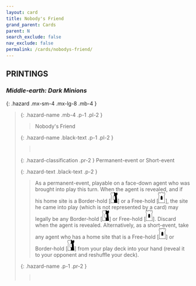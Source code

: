 ```yaml
---
layout: card
title: Nobody's Friend
grand_parent: Cards
parent: N
search_exclude: false
nav_exclude: false
permalink: /cards/nobodys-friend/
---
```


## PRINTINGS


### _Middle-earth: Dark Minions_

{: .hazard .mx-sm-4 .mx-lg-8 .mb-4 }
> {: .hazard-name .mb-4 .p-1 .pl-2 }
> > <div class="hazard-mp"></div>
> > <div class="card-name">Nobody's Friend</div>
>
> {: .hazard-name .black-text .p-1 .pl-2 }
> > &nbsp;
>
> {: .hazard-classification .pr-2 }
> Permanent-event or Short-event
>
> {: .hazard-text .black-text .p-2 }
> > As a permanent-event, playable on a face-down agent who was brought into play this turn. When the agent is revealed, and if his home site is a Border-hold \[![](/assets/images/border-hold.svg)] or a Free-hold \[![](/assets/images/free-hold.svg)], the site he came into play (which is not represented by a card) may legally be any Border-hold \[![](/assets/images/border-hold.svg)] or Free-hold \[![](/assets/images/free-hold.svg)]. Discard when the agent is revealed. Alternatively, as a short-event, take any agent who has a home site that is a Free-hold \[![](/assets/images/free-hold.svg)] or Border-hold \[![](/assets/images/border-hold.svg)] from your play deck into your hand (reveal it to your opponent and reshuffle your deck). 
>
> {: .hazard-name .p-1 .pr-2 }
> > <div class="card-shield"></div>
> > <div class="card-corruption">&nbsp;</div>
